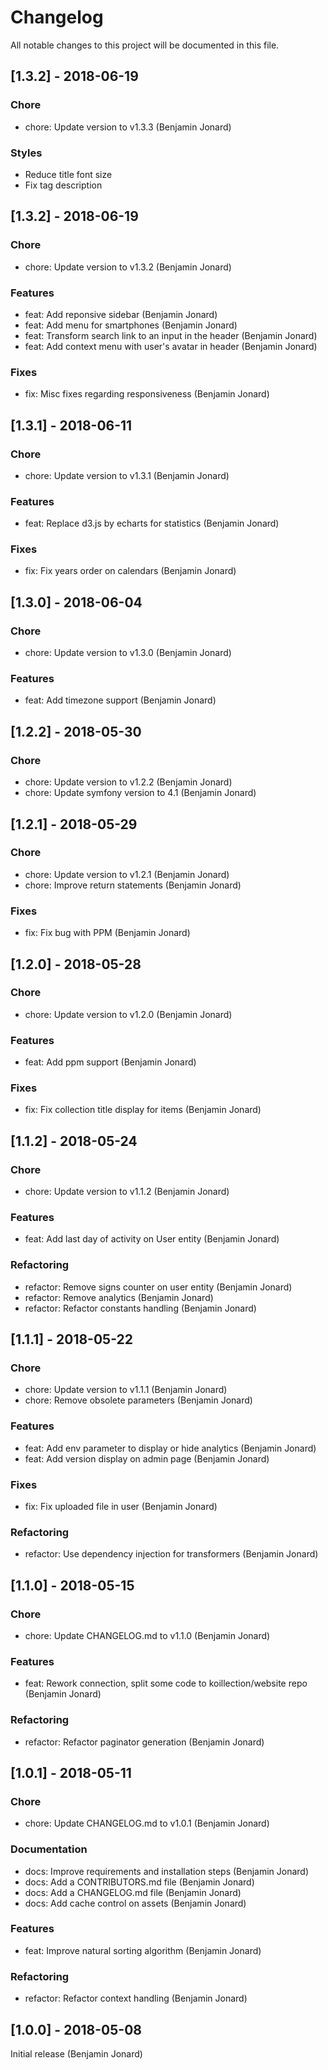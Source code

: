 # Changelog
All notable changes to this project will be documented in this file.

## [1.3.2] - 2018-06-19
### Chore
* chore: Update version to v1.3.3 (Benjamin Jonard)

### Styles
* Reduce title font size
* Fix tag description

## [1.3.2] - 2018-06-19
### Chore
* chore: Update version to v1.3.2 (Benjamin Jonard)

### Features
* feat: Add reponsive sidebar (Benjamin Jonard)
* feat: Add menu for smartphones (Benjamin Jonard)
* feat: Transform search link to an input in the header (Benjamin Jonard)
* feat: Add context menu with user's avatar in header (Benjamin Jonard)

### Fixes
* fix: Misc fixes regarding responsiveness (Benjamin Jonard)

## [1.3.1] - 2018-06-11
### Chore
* chore: Update version to v1.3.1 (Benjamin Jonard)

### Features
* feat: Replace d3.js by echarts for statistics (Benjamin Jonard)

### Fixes
* fix: Fix years order on calendars (Benjamin Jonard)

## [1.3.0] - 2018-06-04
### Chore
* chore: Update version to v1.3.0 (Benjamin Jonard)

### Features
* feat: Add timezone support (Benjamin Jonard)

## [1.2.2] - 2018-05-30
### Chore
* chore: Update version to v1.2.2 (Benjamin Jonard)
* chore: Update symfony version to 4.1 (Benjamin Jonard)

## [1.2.1] - 2018-05-29
### Chore
* chore: Update version to v1.2.1 (Benjamin Jonard)
* chore: Improve return statements (Benjamin Jonard)

### Fixes
* fix: Fix bug with PPM (Benjamin Jonard)

## [1.2.0] - 2018-05-28
### Chore
* chore: Update version to v1.2.0 (Benjamin Jonard)

### Features
* feat: Add ppm support (Benjamin Jonard)

### Fixes
* fix: Fix collection title display for items (Benjamin Jonard)

## [1.1.2] - 2018-05-24
### Chore
* chore: Update version to v1.1.2 (Benjamin Jonard)

### Features
* feat: Add last day of activity on User entity (Benjamin Jonard)

### Refactoring
* refactor: Remove signs counter on user entity (Benjamin Jonard)
* refactor: Remove analytics (Benjamin Jonard)
* refactor: Refactor constants handling (Benjamin Jonard)

## [1.1.1] - 2018-05-22
### Chore
* chore: Update version to v1.1.1 (Benjamin Jonard)
* chore: Remove obsolete parameters (Benjamin Jonard)

### Features
* feat: Add env parameter to display or hide analytics (Benjamin Jonard)
* feat: Add version display on admin page (Benjamin Jonard)

### Fixes
* fix: Fix uploaded file in user (Benjamin Jonard)

### Refactoring
* refactor: Use dependency injection for transformers (Benjamin Jonard)

## [1.1.0] - 2018-05-15
### Chore
* chore: Update CHANGELOG.md to v1.1.0 (Benjamin Jonard)

### Features
* feat: Rework connection, split some code to koillection/website repo (Benjamin Jonard)

### Refactoring
* refactor: Refactor paginator generation (Benjamin Jonard)

## [1.0.1] - 2018-05-11
### Chore
* chore: Update CHANGELOG.md to v1.0.1 (Benjamin Jonard)

### Documentation
* docs: Improve requirements and installation steps (Benjamin Jonard)
* docs: Add a CONTRIBUTORS.md file (Benjamin Jonard)
* docs: Add a CHANGELOG.md file (Benjamin Jonard)
* docs: Add cache control on assets (Benjamin Jonard)

### Features
* feat: Improve natural sorting algorithm (Benjamin Jonard)

### Refactoring
* refactor: Refactor context handling (Benjamin Jonard)

## [1.0.0] - 2018-05-08
Initial release (Benjamin Jonard)
